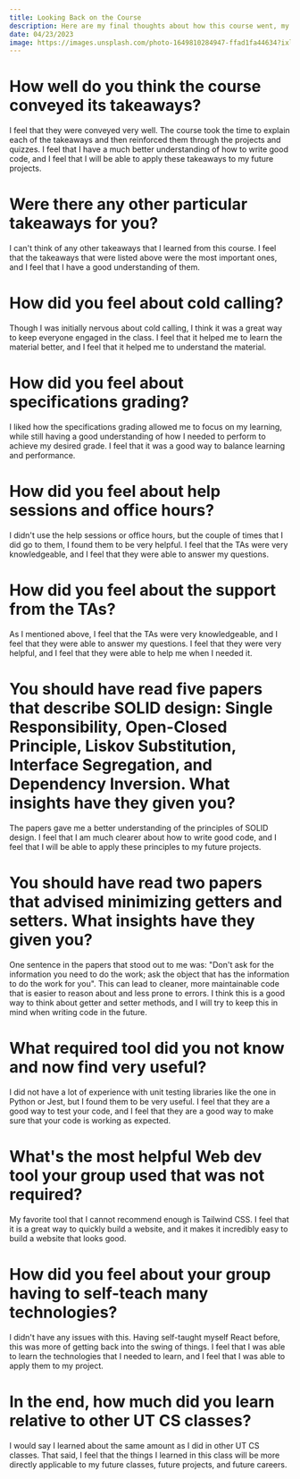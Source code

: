 ```yaml
---
title: Looking Back on the Course
description: Here are my final thoughts about how this course went, my favorite things about it, and what I learned.
date: 04/23/2023
image: https://images.unsplash.com/photo-1649810284947-ffad1fa44634?ixlib=rb-4.0.3&ixid=MnwxMjA3fDB8MHxwaG90by1wYWdlfHx8fGVufDB8fHx8&auto=format&fit=crop&w=1480&q=80
---
```


# How well do you think the course conveyed its takeaways?

I feel that they were conveyed very well. The course took the time to explain each of the takeaways and then reinforced them through the projects and quizzes. I feel that I have a much better understanding of how to write good code, and I feel that I will be able to apply these takeaways to my future projects.

# Were there any other particular takeaways for you?

I can't think of any other takeaways that I learned from this course. I feel that the takeaways that were listed above were the most important ones, and I feel that I have a good understanding of them.

# How did you feel about cold calling?

Though I was initially nervous about cold calling, I think it was a great way to keep everyone engaged in the class. I feel that it helped me to learn the material better, and I feel that it helped me to understand the material.

# How did you feel about specifications grading?

I liked how the specifications grading allowed me to focus on my learning, while still having a good understanding of how I needed to perform to achieve my desired grade. I feel that it was a good way to balance learning and performance.

# How did you feel about help sessions and office hours?

I didn't use the help sessions or office hours, but the couple of times that I did go to them, I found them to be very helpful. I feel that the TAs were very knowledgeable, and I feel that they were able to answer my questions.

# How did you feel about the support from the TAs?

As I mentioned above, I feel that the TAs were very knowledgeable, and I feel that they were able to answer my questions. I feel that they were very helpful, and I feel that they were able to help me when I needed it.

# You should have read five papers that describe SOLID design: Single Responsibility, Open-Closed Principle, Liskov Substitution, Interface Segregation, and Dependency Inversion. What insights have they given you?

The papers gave me a better understanding of the principles of SOLID design. I feel that I am much clearer about how to write good code, and I feel that I will be able to apply these principles to my future projects.

# You should have read two papers that advised minimizing getters and setters. What insights have they given you?

One sentence in the papers that stood out to me was: "Don't ask for the information you need to do the work; ask the object that has the information to do the work for you". This can lead to cleaner, more maintainable code that is easier to reason about and less prone to errors. I think this is a good way to think about getter and setter methods, and I will try to keep this in mind when writing code in the future.

# What required tool did you not know and now find very useful?

I did not have a lot of experience with unit testing libraries like the one in Python or Jest, but I found them to be very useful. I feel that they are a good way to test your code, and I feel that they are a good way to make sure that your code is working as expected.

# What's the most helpful Web dev tool your group used that was not required?

My favorite tool that I cannot recommend enough is Tailwind CSS. I feel that it is a great way to quickly build a website, and it makes it incredibly easy to build a website that looks good.

# How did you feel about your group having to self-teach many technologies?

I didn't have any issues with this. Having self-taught myself React before, this was more of getting back into the swing of things. I feel that I was able to learn the technologies that I needed to learn, and I feel that I was able to apply them to my project.

# In the end, how much did you learn relative to other UT CS classes?

I would say I learned about the same amount as I did in other UT CS classes. That said, I feel that the things I learned in this class will be more directly applicable to my future classes, future projects, and future careers.